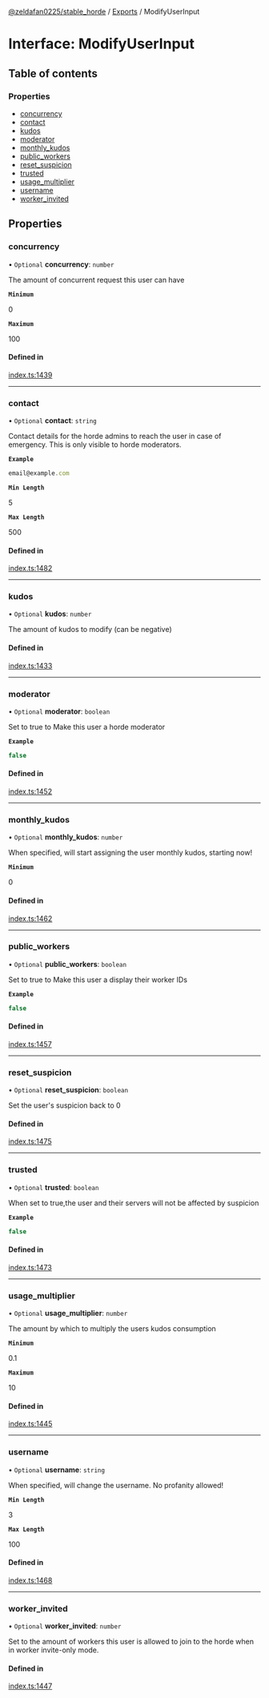 [@zeldafan0225/stable_horde](../README.md) / [Exports](../modules.md) / ModifyUserInput

# Interface: ModifyUserInput

## Table of contents

### Properties

- [concurrency](ModifyUserInput.md#concurrency)
- [contact](ModifyUserInput.md#contact)
- [kudos](ModifyUserInput.md#kudos)
- [moderator](ModifyUserInput.md#moderator)
- [monthly\_kudos](ModifyUserInput.md#monthly_kudos)
- [public\_workers](ModifyUserInput.md#public_workers)
- [reset\_suspicion](ModifyUserInput.md#reset_suspicion)
- [trusted](ModifyUserInput.md#trusted)
- [usage\_multiplier](ModifyUserInput.md#usage_multiplier)
- [username](ModifyUserInput.md#username)
- [worker\_invited](ModifyUserInput.md#worker_invited)

## Properties

### concurrency

• `Optional` **concurrency**: `number`

The amount of concurrent request this user can have

**`Minimum`**

0

**`Maximum`**

100

#### Defined in

[index.ts:1439](https://github.com/ZeldaFan0225/stable_horde/blob/4f15ca1/index.ts#L1439)

___

### contact

• `Optional` **contact**: `string`

Contact details for the horde admins to reach the user in case of emergency. This is only visible to horde moderators.

**`Example`**

```ts
email@example.com
```

**`Min Length`**

5

**`Max Length`**

500

#### Defined in

[index.ts:1482](https://github.com/ZeldaFan0225/stable_horde/blob/4f15ca1/index.ts#L1482)

___

### kudos

• `Optional` **kudos**: `number`

The amount of kudos to modify (can be negative)

#### Defined in

[index.ts:1433](https://github.com/ZeldaFan0225/stable_horde/blob/4f15ca1/index.ts#L1433)

___

### moderator

• `Optional` **moderator**: `boolean`

Set to true to Make this user a horde moderator

**`Example`**

```ts
false
```

#### Defined in

[index.ts:1452](https://github.com/ZeldaFan0225/stable_horde/blob/4f15ca1/index.ts#L1452)

___

### monthly\_kudos

• `Optional` **monthly\_kudos**: `number`

When specified, will start assigning the user monthly kudos, starting now!

**`Minimum`**

0

#### Defined in

[index.ts:1462](https://github.com/ZeldaFan0225/stable_horde/blob/4f15ca1/index.ts#L1462)

___

### public\_workers

• `Optional` **public\_workers**: `boolean`

Set to true to Make this user a display their worker IDs

**`Example`**

```ts
false
```

#### Defined in

[index.ts:1457](https://github.com/ZeldaFan0225/stable_horde/blob/4f15ca1/index.ts#L1457)

___

### reset\_suspicion

• `Optional` **reset\_suspicion**: `boolean`

Set the user's suspicion back to 0

#### Defined in

[index.ts:1475](https://github.com/ZeldaFan0225/stable_horde/blob/4f15ca1/index.ts#L1475)

___

### trusted

• `Optional` **trusted**: `boolean`

When set to true,the user and their servers will not be affected by suspicion

**`Example`**

```ts
false
```

#### Defined in

[index.ts:1473](https://github.com/ZeldaFan0225/stable_horde/blob/4f15ca1/index.ts#L1473)

___

### usage\_multiplier

• `Optional` **usage\_multiplier**: `number`

The amount by which to multiply the users kudos consumption

**`Minimum`**

0.1

**`Maximum`**

10

#### Defined in

[index.ts:1445](https://github.com/ZeldaFan0225/stable_horde/blob/4f15ca1/index.ts#L1445)

___

### username

• `Optional` **username**: `string`

When specified, will change the username. No profanity allowed!

**`Min Length`**

3

**`Max Length`**

100

#### Defined in

[index.ts:1468](https://github.com/ZeldaFan0225/stable_horde/blob/4f15ca1/index.ts#L1468)

___

### worker\_invited

• `Optional` **worker\_invited**: `number`

Set to the amount of workers this user is allowed to join to the horde when in worker invite-only mode.

#### Defined in

[index.ts:1447](https://github.com/ZeldaFan0225/stable_horde/blob/4f15ca1/index.ts#L1447)

